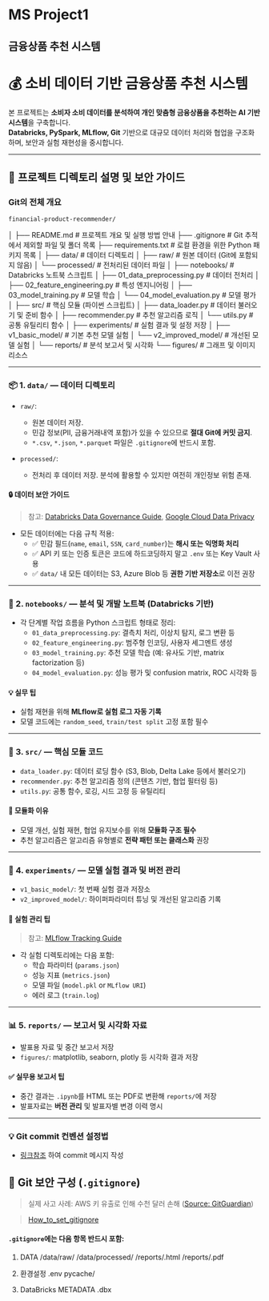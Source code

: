 # MS Project1 

## 금융상품 추천 시스템

# 💰 소비 데이터 기반 금융상품 추천 시스템

본 프로젝트는 **소비자 소비 데이터를 분석하여 개인 맞춤형 금융상품을 추천하는 AI 기반 시스템**을 구축합니다.  
**Databricks, PySpark, MLflow, Git** 기반으로 대규모 데이터 처리와 협업을 구조화하며, 보안과 실험 재현성을 중시합니다.

---

## 📁 프로젝트 디렉토리 설명 및 보안 가이드


### Git의 전체 개요
    financial-product-recommender/
│
├── README.md                 # 프로젝트 개요 및 실행 방법 안내
├── .gitignore                # Git 추적에서 제외할 파일 및 폴더 목록
├── requirements.txt          # 로컬 환경을 위한 Python 패키지 목록
│
├── data/                     # 데이터 디렉토리
│   ├── raw/                  # 원본 데이터 (Git에 포함되지 않음)
│   └── processed/            # 전처리된 데이터 파일
│
├── notebooks/                # Databricks 노트북 스크립트
│   ├── 01_data_preprocessing.py      # 데이터 전처리
│   ├── 02_feature_engineering.py     # 특성 엔지니어링
│   ├── 03_model_training.py          # 모델 학습
│   └── 04_model_evaluation.py        # 모델 평가
│
├── src/                      # 핵심 모듈 (파이썬 스크립트)
│   ├── data_loader.py        # 데이터 불러오기 및 준비 함수
│   ├── recommender.py        # 추천 알고리즘 로직
│   └── utils.py              # 공통 유틸리티 함수
│
├── experiments/              # 실험 결과 및 설정 저장
│   ├── v1_basic_model/       # 기본 추천 모델 실험
│   └── v2_improved_model/    # 개선된 모델 실험
│
└── reports/                  # 분석 보고서 및 시각화
    └── figures/              # 그래프 및 이미지 리소스


---

### 📦 1. `data/` — **데이터 디렉토리**

- `raw/`:  
  - 원본 데이터 저장.  
  - 민감 정보(PII, 금융거래내역 포함)가 있을 수 있으므로 **절대 Git에 커밋 금지**.  
  - `*.csv`, `*.json`, `*.parquet` 파일은 `.gitignore`에 반드시 포함.

- `processed/`:  
  - 전처리 후 데이터 저장. 분석에 활용할 수 있지만 여전히 개인정보 위험 존재.

#### 🔒 데이터 보안 가이드

> 참고: [Databricks Data Governance Guide](https://docs.databricks.com/data-governance/index.html), [Google Cloud Data Privacy](https://cloud.google.com/security/privacy)

- 모든 데이터에는 다음 규칙 적용:
  - ✅ 민감 필드(`name`, `email`, `SSN`, `card_number`)는 **해시 또는 익명화 처리**  
  - ✅ API 키 또는 인증 토큰은 코드에 하드코딩하지 말고 `.env` 또는 Key Vault 사용
  - ✅ `data/` 내 모든 데이터는 S3, Azure Blob 등 **권한 기반 저장소**로 이전 권장

---

### 📓 2. `notebooks/` — **분석 및 개발 노트북 (Databricks 기반)**

- 각 단계별 작업 흐름을 Python 스크립트 형태로 정리:
  - `01_data_preprocessing.py`: 결측치 처리, 이상치 탐지, 로그 변환 등
  - `02_feature_engineering.py`: 범주형 인코딩, 사용자 세그멘트 생성
  - `03_model_training.py`: 추천 모델 학습 (예: 유사도 기반, matrix factorization 등)
  - `04_model_evaluation.py`: 성능 평가 및 confusion matrix, ROC 시각화 등

#### 💡 실무 팁

- 실험 재현을 위해 **MLflow로 실험 로그 자동 기록**
- 모델 코드에는 `random_seed`, `train/test split` 고정 포함 필수

---

### 🧠 3. `src/` — **핵심 모듈 코드**

- `data_loader.py`: 데이터 로딩 함수 (S3, Blob, Delta Lake 등에서 불러오기)
- `recommender.py`: 추천 알고리즘 정의 (콘텐츠 기반, 협업 필터링 등)
- `utils.py`: 공통 함수, 로깅, 시드 고정 등 유틸리티

#### 📌 모듈화 이유

- 모델 개선, 실험 재현, 협업 유지보수를 위해 **모듈화 구조 필수**
- 추천 알고리즘은 알고리즘 유형별로 **전략 패턴 또는 클래스화** 권장

---

### 🧪 4. `experiments/` — **모델 실험 결과 및 버전 관리**

- `v1_basic_model/`: 첫 번째 실험 결과 저장소
- `v2_improved_model/`: 하이퍼파라미터 튜닝 및 개선된 알고리즘 기록

#### 🧭 실험 관리 팁

> 참고: [MLflow Tracking Guide](https://mlflow.org/docs/latest/tracking.html)

- 각 실험 디렉토리에는 다음 포함:
  - 학습 파라미터 (`params.json`)
  - 성능 지표 (`metrics.json`)
  - 모델 파일 (`model.pkl` or `MLflow URI`)
  - 에러 로그 (`train.log`)

---

### 📊 5. `reports/` — **보고서 및 시각화 자료**

- 발표용 자료 및 중간 보고서 저장
- `figures/`: matplotlib, seaborn, plotly 등 시각화 결과 저장

#### ✅ 실무용 보고서 팁

- 중간 결과는 `.ipynb`를 HTML 또는 PDF로 변환해 `reports/`에 저장
- 발표자료는 **버전 관리** 및 발표자별 변경 이력 명시

---

### 💡 Git commit 컨벤션 설정법
- [링크참조](https://velog.io/@shin6403/Git-git-%EC%BB%A4%EB%B0%8B-%EC%BB%A8%EB%B2%A4%EC%85%98-%EC%84%A4%EC%A0%95%ED%95%98%EA%B8%B0)
하여 commit 메시지 작성

## 🔐 Git 보안 구성 (`.gitignore`)

> 실제 사고 사례: AWS 키 유출로 인해 수천 달러 손해 ([Source: GitGuardian](https://www.gitguardian.com/blog/top-10-secrets-leaked-on-github-in-2022))

> [How_to_set_gitignore](https://sanghee01.tistory.com/107)

#### `.gitignore`에는 다음 항목 반드시 포함:
1. DATA
    /data/raw/
    /data/processed/
    /reports/.html
    /reports/.pdf

2. 환경설정
    .env
    pycache/

3. DataBricks METADATA
    .dbx